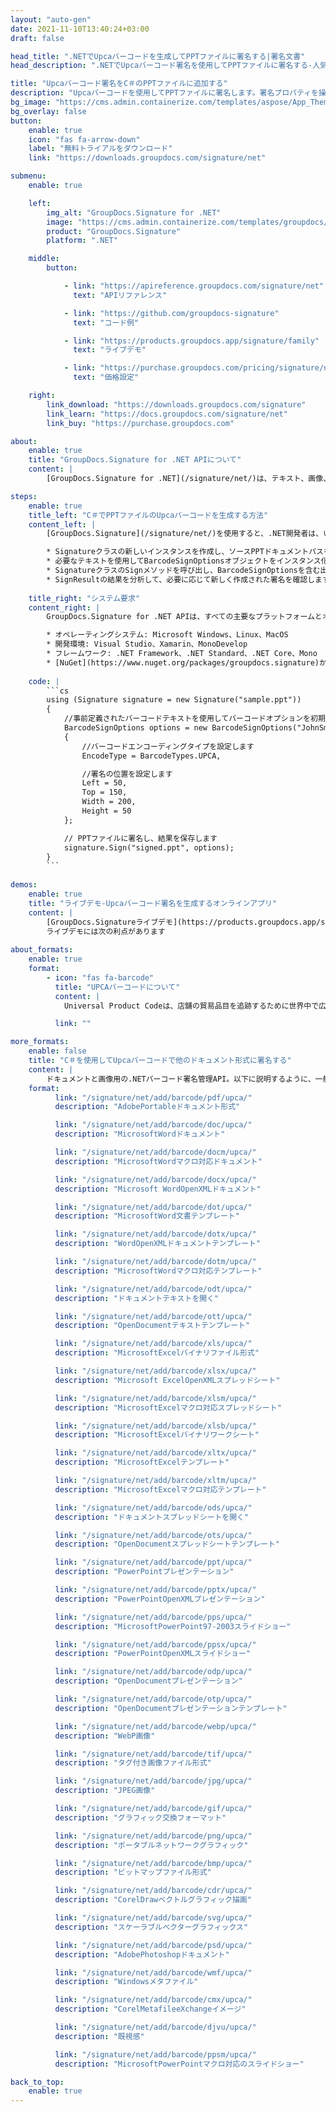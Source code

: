 ```yaml
---
layout: "auto-gen"
date: 2021-11-10T13:40:24+03:00
draft: false

head_title: ".NETでUpcaバーコードを生成してPPTファイルに署名する|署名文書"
head_description: ".NETでUpcaバーコード署名を使用してPPTファイルに署名する-人気のあるビジネスドキュメントや画像ファイル形式にバーコードを追加します."

title: "Upcaバーコード署名をC＃のPPTファイルに追加する"
description: "Upcaバーコードを使用してPPTファイルに署名します。署名プロパティを操作し、ニーズに合ったドキュメント内で高度な署名オプションを設定します."
bg_image: "https://cms.admin.containerize.com/templates/aspose/App_Themes/V3/images/bg/header1.png"
bg_overlay: false
button:
    enable: true
    icon: "fas fa-arrow-down"
    label: "無料トライアルをダウンロード"
    link: "https://downloads.groupdocs.com/signature/net"

submenu:
    enable: true

    left:
        img_alt: "GroupDocs.Signature for .NET"
        image: "https://cms.admin.containerize.com/templates/groupdocs/images/product-logos/90x90-noborder/groupdocs-signature-net.png"
        product: "GroupDocs.Signature"
        platform: ".NET"

    middle:
        button:

            - link: "https://apireference.groupdocs.com/signature/net"
              text: "APIリファレンス"

            - link: "https://github.com/groupdocs-signature"
              text: "コード例"

            - link: "https://products.groupdocs.app/signature/family"
              text: "ライブデモ"

            - link: "https://purchase.groupdocs.com/pricing/signature/net"
              text: "価格設定"

    right:
        link_download: "https://downloads.groupdocs.com/signature"
        link_learn: "https://docs.groupdocs.com/signature/net"
        link_buy: "https://purchase.groupdocs.com"

about:
    enable: true
    title: "GroupDocs.Signature for .NET APIについて"
    content: |
        [GroupDocs.Signature for .NET](/signature/net/)は、テキスト、画像、バーコード、スタンプ、フォームフィールド、QRコード、メタデータなどのさまざまな署名タイプを使用してデジタルドキュメントに電子署名するネイティブ.NETAPIです。ユーザーは、PDF、Microsoft Word、Excelワークシート、PowerPointプレゼンテーション、Adobe Photoshop、メタファイル、および画像ファイル形式内のデジタル署名を追加、編集、検証、削除、および検索でき、必要に応じて署名プロパティをカスタマイズするための追加サポートがあります。

steps:
    enable: true
    title_left: "C＃でPPTファイルのUpcaバーコードを生成する方法"
    content_left: |
        [GroupDocs.Signature](/signature/net/)を使用すると、.NET開発者は、いくつかの簡単な手順を実行することで、アプリケーション内のPPTファイルにUpcaバーコードを簡単に追加できます。

        * Signatureクラスの新しいインスタンスを作成し、ソースPPTドキュメントパスをコンストラクターパラメーターとして渡します。
        * 必要なテキストを使用してBarcodeSignOptionsオブジェクトをインスタンス化し、EncodeTypeプロパティをUPCAに設定します。
        * SignatureクラスのSignメソッドを呼び出し、BarcodeSignOptionsを含む出力PPTファイル名を渡します。
        * SignResultの結果を分析して、必要に応じて新しく作成された署名を確認します。
        
    title_right: "システム要求"
    content_right: |
        GroupDocs.Signature for .NET APIは、すべての主要なプラットフォームとオペレーティングシステムでサポートされています。以下のコードを実行する前に、システムに次の前提条件がインストールされていることを確認してください。

        * オペレーティングシステム: Microsoft Windows、Linux、MacOS
        * 開発環境: Visual Studio、Xamarin、MonoDevelop
        * フレームワーク: .NET Framework、.NET Standard、.NET Core、Mono
        * [NuGet](https://www.nuget.org/packages/groupdocs.signature)からGroupDocs.Signaturefor.NETの最新バージョンをダウンロードします
        
    code: |
        ```cs
        using (Signature signature = new Signature("sample.ppt"))
        {
            //事前定義されたバーコードテキストを使用してバーコードオプションを初期化します
            BarcodeSignOptions options = new BarcodeSignOptions("JohnSmith")
            {
                //バーコードエンコーディングタイプを設定します
                EncodeType = BarcodeTypes.UPCA,

                //署名の位置を設定します
                Left = 50,
                Top = 150,
                Width = 200,
                Height = 50
            };

            // PPTファイルに署名し、結果を保存します 
            signature.Sign("signed.ppt", options);
        }
        ```
        
demos:
    enable: true
    title: "ライブデモ-Upcaバーコード署名を生成するオンラインアプリ"
    content: |
        [GroupDocs.Signatureライブデモ](https://products.groupdocs.app/signature/family)サイトにアクセスして、UpcaバーコードをPPTファイルに今すぐ追加してください。  
        ライブデモには次の利点があります
        
about_formats:
    enable: true
    format:
        - icon: "fas fa-barcode"
          title: "UPCAバーコードについて"
          content: |
            Universal Product Codeは、店舗の貿易品目を追跡するために世界中で広く使用されているバーコード記号です。

          link: ""

more_formats:
    enable: false
    title: "C＃を使用してUpcaバーコードで他のドキュメント形式に署名する"
    content: |
        ドキュメントと画像用の.NETバーコード署名管理API。以下に説明するように、一般的なファイル形式のいくつかにバーコード署名を追加します。
    format: 
          link: "/signature/net/add/barcode/pdf/upca/"
          description: "AdobePortableドキュメント形式"

          link: "/signature/net/add/barcode/doc/upca/"
          description: "MicrosoftWordドキュメント"

          link: "/signature/net/add/barcode/docm/upca/"
          description: "MicrosoftWordマクロ対応ドキュメント"

          link: "/signature/net/add/barcode/docx/upca/"
          description: "Microsoft WordOpenXMLドキュメント"

          link: "/signature/net/add/barcode/dot/upca/"
          description: "MicrosoftWord文書テンプレート"

          link: "/signature/net/add/barcode/dotx/upca/"
          description: "WordOpenXMLドキュメントテンプレート"

          link: "/signature/net/add/barcode/dotm/upca/"
          description: "MicrosoftWordマクロ対応テンプレート"       

          link: "/signature/net/add/barcode/odt/upca/"
          description: "ドキュメントテキストを開く"

          link: "/signature/net/add/barcode/ott/upca/"
          description: "OpenDocumentテキストテンプレート"

          link: "/signature/net/add/barcode/xls/upca/"
          description: "MicrosoftExcelバイナリファイル形式"

          link: "/signature/net/add/barcode/xlsx/upca/"
          description: "Microsoft ExcelOpenXMLスプレッドシート"

          link: "/signature/net/add/barcode/xlsm/upca/"
          description: "MicrosoftExcelマクロ対応スプレッドシート"

          link: "/signature/net/add/barcode/xlsb/upca/"
          description: "MicrosoftExcelバイナリワークシート"

          link: "/signature/net/add/barcode/xltx/upca/"
          description: "MicrosoftExcelテンプレート"

          link: "/signature/net/add/barcode/xltm/upca/"
          description: "MicrosoftExcelマクロ対応テンプレート"

          link: "/signature/net/add/barcode/ods/upca/"
          description: "ドキュメントスプレッドシートを開く"

          link: "/signature/net/add/barcode/ots/upca/"
          description: "OpenDocumentスプレッドシートテンプレート"

          link: "/signature/net/add/barcode/ppt/upca/"
          description: "PowerPointプレゼンテーション"

          link: "/signature/net/add/barcode/pptx/upca/"
          description: "PowerPointOpenXMLプレゼンテーション"

          link: "/signature/net/add/barcode/pps/upca/"
          description: "MicrosoftPowerPoint97-2003スライドショー"

          link: "/signature/net/add/barcode/ppsx/upca/"
          description: "PowerPointOpenXMLスライドショー"                              

          link: "/signature/net/add/barcode/odp/upca/"
          description: "OpenDocumentプレゼンテーション"

          link: "/signature/net/add/barcode/otp/upca/"
          description: "OpenDocumentプレゼンテーションテンプレート"

          link: "/signature/net/add/barcode/webp/upca/"
          description: "WebP画像"

          link: "/signature/net/add/barcode/tif/upca/"
          description: "タグ付き画像ファイル形式"

          link: "/signature/net/add/barcode/jpg/upca/"
          description: "JPEG画像"

          link: "/signature/net/add/barcode/gif/upca/"
          description: "グラフィック交換フォーマット"

          link: "/signature/net/add/barcode/png/upca/"
          description: "ポータブルネットワークグラフィック"

          link: "/signature/net/add/barcode/bmp/upca/"
          description: "ビットマップファイル形式"

          link: "/signature/net/add/barcode/cdr/upca/"
          description: "CorelDrawベクトルグラフィック描画"

          link: "/signature/net/add/barcode/svg/upca/"
          description: "スケーラブルベクターグラフィックス"

          link: "/signature/net/add/barcode/psd/upca/"
          description: "AdobePhotoshopドキュメント"

          link: "/signature/net/add/barcode/wmf/upca/"
          description: "Windowsメタファイル"        

          link: "/signature/net/add/barcode/cmx/upca/"
          description: "CorelMetafileeXchangeイメージ"

          link: "/signature/net/add/barcode/djvu/upca/"
          description: "既視感"

          link: "/signature/net/add/barcode/ppsm/upca/"
          description: "MicrosoftPowerPointマクロ対応のスライドショー"

back_to_top:
    enable: true
---
```

